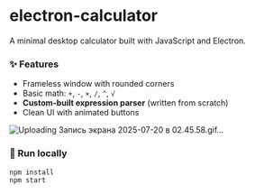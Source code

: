 # electron-calculator

A minimal desktop calculator built with JavaScript and Electron.

### ✨ Features
- Frameless window with rounded corners  
- Basic math: `+`, `-`, `×`, `/`, `^`, `√`  
- **Custom-built expression parser** (written from scratch)  
- Clean UI with animated buttons

![Uploading Запись экрана 2025-07-20 в 02.45.58.gif…]()

### 🚀 Run locally

```bash
npm install
npm start
